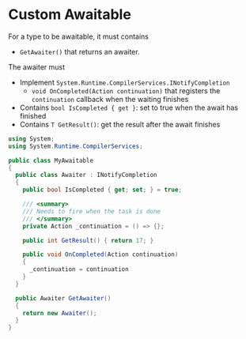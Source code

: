 # Custom Awaitable

For a type to be awaitable, it must contains

- `GetAwaiter()` that returns an awaiter.

The awaiter must

- Implement `System.Runtime.CompilerServices.INotifyCompletion`
  - `void OnCompleted(Action continuation)` that registers the `continuation`
    callback when the waiting finishes
- Contains `bool IsCompleted { get }`: set to true when the await has finished
- Contains `T GetResult()`: get the result after the await finishes

```cs
using System;
using System.Runtime.CompilerServices;

public class MyAwaitable
{
  public class Awaiter : INotifyCompletion
  {
    public bool IsCompleted { get; set; } = true;

    /// <summary>
    /// Needs to fire when the task is done
    /// </summary>
    private Action _continuation = () => {};

    public int GetResult() { return 17; }

    public void OnCompleted(Action continuation)
    {
      _continuation = continuation
    }
  }

  public Awaiter GetAwaiter()
  {
    return new Awaiter();
  }
}
```
